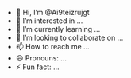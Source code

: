 

- 👋 Hi, I’m @Ai9teizrujgt
- 👀 I’m interested in ...
- 🌱 I’m currently learning ...
- 💞️ I’m looking to collaborate on ...
- 📫 How to reach me ...
- 😄 Pronouns: ...
- ⚡ Fun fact: ...

<!---
Ai9teizrujgt/Ai9teizrujgt is a ✨ special ✨ repository because its `README.md` (this file) appears on your GitHub profile.
You can click the Preview link to take a look at your changes.
--->
